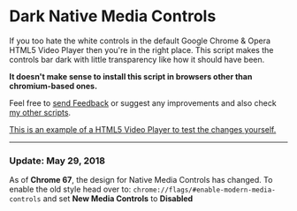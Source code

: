 <h1>Dark Native Media Controls</h1>
If you too hate the white controls in the default Google Chrome & Opera HTML5 Video Player then you're in the right place. This script makes the controls bar dark with little transparency like how it should have been.

**It doesn't make sense to install this script in browsers other than chromium-based ones.**

Feel free to [send Feedback][1] or suggest any improvements and also check [my other scripts][2].

[This is an example of a HTML5 Video Player to test the changes yourself.][3]

_______________________________________________________________
<h3>Update: May 29, 2018</h3>

As of **Chrome 67**, the design for Native Media Controls has changed. To enable the old style head over to: `chrome://flags/#enable-modern-media-controls` and set **New Media Controls** to **Disabled**

  [1]: https://greasyfork.org/scripts/37278/feedback
  [2]: https://greasyfork.org/users/152412
  [3]: https://www.w3schools.com/html/html5_video.asp
